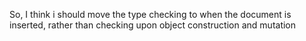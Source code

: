 So, I think i should move the type checking to when the document is inserted, rather than checking upon object construction and mutation